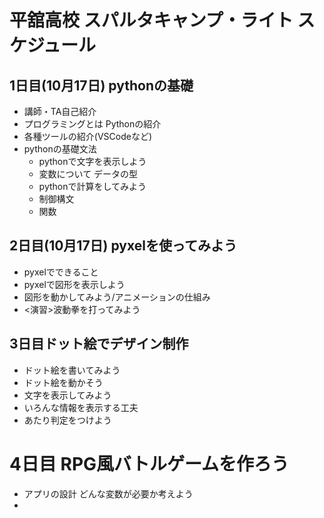# 平舘高校 スパルタキャンプ・ライト スケジュール

## 1日目(10月17日) pythonの基礎
- 講師・TA自己紹介
- プログラミングとは Pythonの紹介
- 各種ツールの紹介(VSCodeなど)
- pythonの基礎文法
    - pythonで文字を表示しよう
    - 変数について データの型
    - pythonで計算をしてみよう
    - 制御構文
    - 関数

## 2日目(10月17日) pyxelを使ってみよう
- pyxelでできること
- pyxelで図形を表示しよう
- 図形を動かしてみよう/アニメーションの仕組み
- <演習>波動拳を打ってみよう

## 3日目ドット絵でデザイン制作
- ドット絵を書いてみよう
- ドット絵を動かそう
- 文字を表示してみよう
- いろんな情報を表示する工夫
- あたり判定をつけよう

# 4日目 RPG風バトルゲームを作ろう
- アプリの設計 どんな変数が必要か考えよう
- 



